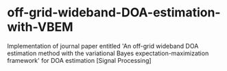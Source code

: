 # off-grid-wideband-DOA-estimation-with-VBEM
Implementation of journal paper entitled 'An off-grid wideband DOA estimation method with the variational Bayes expectation-maximization framework' for DOA estimation [Signal Processing]
